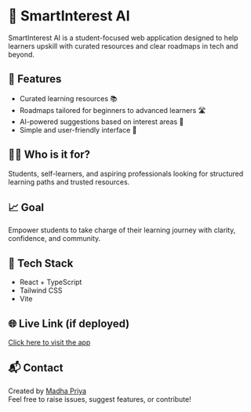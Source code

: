 # 📘 SmartInterest AI

SmartInterest AI is a student-focused web application designed to help learners upskill with curated resources and clear roadmaps in tech and beyond.

## 🚀 Features

- Curated learning resources 📚  
- Roadmaps tailored for beginners to advanced learners 🛣️  
- AI-powered suggestions based on interest areas 🤖  
- Simple and user-friendly interface 🎯

## 👩‍🎓 Who is it for?

Students, self-learners, and aspiring professionals looking for structured learning paths and trusted resources.

## 📈 Goal

Empower students to take charge of their learning journey with clarity, confidence, and community.

## 📂 Tech Stack

- React + TypeScript
- Tailwind CSS
- Vite

## 🌐 Live Link (if deployed)

[Click here to visit the app](#)  


## 📬 Contact

Created by [Madha Priya](https://github.com/madhapriya)  
Feel free to raise issues, suggest features, or contribute!


